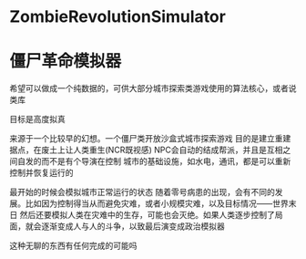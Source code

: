 # ZombieRevolutionSimulator
# 僵尸革命模拟器

希望可以做成一个纯数据的，可供大部分城市探索类游戏使用的算法核心，或者说类库

目标是高度拟真

来源于一个比较早的幻想。一个僵尸类开放沙盒式城市探索游戏
目的是建立重建据点，在废土上让人类重生(NCR既视感)
NPC会自动的结成帮派，并且是互相之间自发的而不是有个导演在控制
城市的基础设施，如水电，通讯，都是可以重新控制并恢复运行的

最开始的时候会模拟城市正常运行的状态
随着零号病患的出现，会有不同的发展。比如因为控制得当从而避免灾难，或者小规模灾难，以及目标情况——世界末日
然后还要模拟人类在灾难中的生存，可能也会灭绝。如果人类逐步控制了局面，就会逐渐变成人与人的斗争，以致最后演变成政治模拟器

这种无聊的东西有任何完成的可能吗
